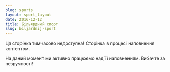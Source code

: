 ```yaml
---
blog: sports
layout: sport_layout
date: 2016-12-12
title: Більярдний спорт
slug: biljardnij-sport
---
```


<p class="lead">Ця сторінка тимчасово недоступна! Сторінка в процесі наповнення контентом.</p>

На даний момент ми активно працюємо над її наповненням. Вибачте за незручності!
